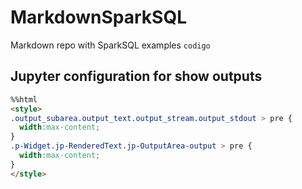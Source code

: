 # MarkdownSparkSQL
Markdown repo with SparkSQL examples ```codigo```

## Jupyter configuration for show outputs
```html
%%html
<style>
.output_subarea.output_text.output_stream.output_stdout > pre {
  width:max-content;
}
.p-Widget.jp-RenderedText.jp-OutputArea-output > pre {
  width:max-content;
}
</style>
```